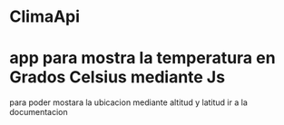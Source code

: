 # ClimaApi
# app para mostra la temperatura en Grados Celsius mediante Js</br>
para poder mostara la ubicacion mediante altitud y latitud ir a la documentacion
